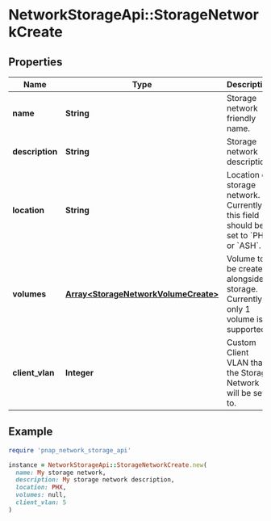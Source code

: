 # NetworkStorageApi::StorageNetworkCreate

## Properties

| Name | Type | Description | Notes |
| ---- | ---- | ----------- | ----- |
| **name** | **String** | Storage network friendly name. |  |
| **description** | **String** | Storage network description. | [optional] |
| **location** | **String** | Location of storage network. Currently this field should be set to &#x60;PHX&#x60; or &#x60;ASH&#x60;. |  |
| **volumes** | [**Array&lt;StorageNetworkVolumeCreate&gt;**](StorageNetworkVolumeCreate.md) | Volume to be created alongside storage. Currently only 1 volume is supported. |  |
| **client_vlan** | **Integer** | Custom Client VLAN that the Storage Network will be set to. | [optional] |

## Example

```ruby
require 'pnap_network_storage_api'

instance = NetworkStorageApi::StorageNetworkCreate.new(
  name: My storage network,
  description: My storage network description,
  location: PHX,
  volumes: null,
  client_vlan: 5
)
```

